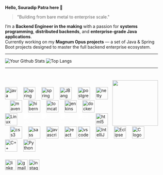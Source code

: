 **Hello, Souradip Patra here 👋**

> "Building from bare metal to enterprise scale."  

I’m a **Backend Engineer in the making** with a passion for **systems programming**, **distributed backends**, and **enterprise-grade Java applications**.  
Currently working on my **Magnum Opus projects** — a set of Java & Spring Boot projects designed to master the full backend enterprise ecosystem. 

---
![Your Github Stats](https://github-readme-stats.vercel.app/api?username=SouradipPatra7904&show_icons=true&rank_icon=github&theme=midnight-purple&card_width=280&hide_border=true&show_icons=true)
![Top Langs](https://github-readme-stats.vercel.app/api/top-langs/?username=SouradipPatra7904&layout=compact&theme=radical&title_color=ffffff&text_color=ffffff&icon_color=midnight-purple&bg_color=000000&hide_border=true&show_icons=true)

---

###
<br/>
<img align="right" height="150" src="https://media.giphy.com/media/v1.Y2lkPWVjZjA1ZTQ3cmU1aTI2c214eXpicG1icXY3cWNnem1ob2ZxdjZkd2FjMmhxMHFyNyZlcD12MV9naWZzX3NlYXJjaCZjdD1n/boYxZ1fa72kcgr70sN/giphy.gif"  />

###
<div align="left">
  <!-- Core Java & Spring -->
  <img src="https://cdn.jsdelivr.net/gh/devicons/devicon/icons/java/java-original.svg" height="40" alt="java logo" />
  <img width="12" />
  <img src="https://cdn.jsdelivr.net/gh/devicons/devicon/icons/spring/spring-original.svg" height="40" alt="spring logo" />
  <img width="12" />
  <img src="https://spring.io/img/projects/spring-boot.svg" height="40" alt="spring boot logo" />
  <img width="12" />
  <img src="https://www.jbang.dev/assets/images/icon.png" height="40" alt="JBang logo" />
  <img width="12" />

  <!-- Databases & Networking -->
  <img src="https://cdn.jsdelivr.net/gh/devicons/devicon/icons/postgresql/postgresql-original.svg" height="40" alt="postgresql logo" />
  <img width="12" />
  <img src="https://avatars.githubusercontent.com/u/473791?s=200&v=4" height="40" alt="netty logo" />
  <img width="12" />

  <!-- Build Tools & ORM -->
  <img src="https://cdn.jsdelivr.net/gh/devicons/devicon/icons/maven/maven-original.svg" height="40" alt="maven logo" />
  <img width="12" />
  <img src="https://cdn.jsdelivr.net/gh/devicons/devicon/icons/hibernate/hibernate-original.svg" height="40" alt="hibernate logo" />
  <img width="12" />

  <!-- Servers & DevOps -->
  <img src="https://cdn.jsdelivr.net/gh/devicons/devicon/icons/tomcat/tomcat-original.svg" height="40" alt="tomcat logo" />
  <img width="12" />
  <img src="https://cdn.jsdelivr.net/gh/devicons/devicon/icons/jenkins/jenkins-original.svg" height="40" alt="jenkins logo" />
  <img width="12" />
  <img src="https://cdn.jsdelivr.net/gh/devicons/devicon/icons/docker/docker-original.svg" height="40" alt="docker logo" />
  <img width="12" />

  <!-- Systems & Core Languages -->
  <img src="https://cdn.jsdelivr.net/gh/devicons/devicon/icons/linux/linux-original.svg" height="40" alt="Linux logo" />
  <img width="12" />

  <!-- Shells -->
  <img src="https://cdn.jsdelivr.net/gh/devicons/devicon/icons/bash/bash-original.svg" height="40" alt="Bash logo" style="filter: brightness(0) invert(1);" />
  <img width="12" />
  <img src="https://cdn.jsdelivr.net/gh/devicons/devicon/icons/zsh/zsh-original.svg" height="40" alt="Zsh logo" style="filter: brightness(0) invert(1);" />
  <img width="12" />

  <!-- Git & GitHub -->
  <img src="https://cdn.jsdelivr.net/gh/devicons/devicon/icons/git/git-original.svg" height="40" alt="Git logo" style="filter: brightness(0) invert(1);" />
  <img width="12" />
  <img src="https://cdn.jsdelivr.net/gh/devicons/devicon/icons/github/github-original.svg" height="40" alt="GitHub logo" style="filter: brightness(0) invert(1);" />

  <img width="12" />

  <!-- Web & Frontend -->
  <img src="https://cdn.jsdelivr.net/gh/devicons/devicon/icons/html5/html5-original.svg" height="40" alt="html5 logo" />
  <img width="12" />
  <img src="https://cdn.jsdelivr.net/gh/devicons/devicon/icons/css3/css3-original.svg" height="40" alt="css3 logo" />
  <img width="12" />
  <img src="https://cdn.jsdelivr.net/gh/devicons/devicon/icons/sass/sass-original.svg" height="40" alt="sass logo" />
  <img width="12" />
  <img src="https://cdn.jsdelivr.net/gh/devicons/devicon/icons/javascript/javascript-original.svg" height="40" alt="javascript logo" />
  <img width="12" />
  <img src="https://cdn.jsdelivr.net/gh/devicons/devicon/icons/react/react-original.svg" height="40" alt="react logo" />

  <img src="https://cdn.jsdelivr.net/gh/devicons/devicon/icons/vscode/vscode-original.svg" height="40" alt="vscode logo" />
  <img width="12" />
  <img src="https://cdn.jsdelivr.net/gh/devicons/devicon/icons/intellij/intellij-original.svg" height="40" alt="IntelliJ IDEA logo" />
  <img width="12" />
  <img src="https://cdn.jsdelivr.net/gh/devicons/devicon/icons/eclipse/eclipse-original.svg" height="40" alt="Eclipse / Spring Tool Suite logo" />
  <img width="12" />

  <!-- Languages with lesser expertise -->
  <img src="https://cdn.jsdelivr.net/gh/devicons/devicon/icons/c/c-original.svg" height="40" alt="C logo" />
  <img width="12" />
  <img src="https://cdn.jsdelivr.net/gh/devicons/devicon/icons/cplusplus/cplusplus-original.svg" height="40" alt="C++ logo" />
  <img width="12" />
  <img src="https://cdn.jsdelivr.net/gh/devicons/devicon/icons/python/python-original.svg" height="40" alt="Python logo" />
  <img width="12" />

  
</div>


###

###

<div align="left">
  
  <a href="https://www.linkedin.com/in/your-link/](https://www.linkedin.com/in/souradip-patra-31574a253/"><img src="https://img.shields.io/static/v1?message=LinkedIn&logo=linkedin&label=&color=0077B5&logoColor=white&labelColor=&style=for-the-badge" height="35" alt="linkedin logo"/></a>
  <a href="mailto:souradip.patra.2004@gmail.com"><img src="https://img.shields.io/static/v1?message=Gmail&logo=gmail&label=&color=D14836&logoColor=white&labelColor=&style=for-the-badge" height="35" alt="gmail logo"/></a>
  <a href="https://www.instagram.com/iblamepatro/"><img src="https://img.shields.io/static/v1?message=Instagram&logo=instagram&label=&color=E4405F&logoColor=white&labelColor=&style=for-the-badge" height="35" alt="instagram logo" /> </a>
</div>
